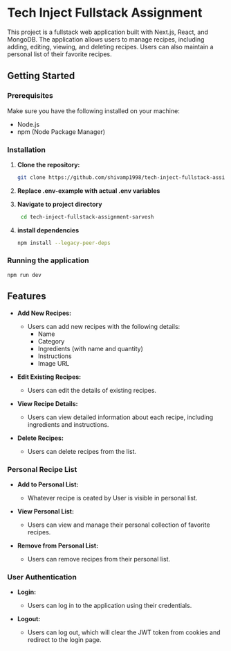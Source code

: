 # Tech Inject Fullstack Assignment

This project is a fullstack web application built with Next.js, React, and MongoDB. The application allows users to manage recipes, including adding, editing, viewing, and deleting recipes. Users can also maintain a personal list of their favorite recipes.

## Getting Started

### Prerequisites

Make sure you have the following installed on your machine:

- Node.js
- npm (Node Package Manager)

### Installation

1. **Clone the repository:**

   ```bash
   git clone https://github.com/shivamp1998/tech-inject-fullstack-assignment-sarvesh

2. **Replace .env-example with actual .env variables**
3. **Navigate to project directory**
   ```bash
    cd tech-inject-fullstack-assignment-sarvesh
4. **install dependencies**
    ```bash
    npm install --legacy-peer-deps

### Running the application
    npm run dev

## Features
- **Add New Recipes:**
  - Users can add new recipes with the following details:
    - Name
    - Category
    - Ingredients (with name and quantity)
    - Instructions
    - Image URL

- **Edit Existing Recipes:**
  - Users can edit the details of existing recipes.

- **View Recipe Details:**
  - Users can view detailed information about each recipe, including ingredients and instructions.

- **Delete Recipes:**
  - Users can delete recipes from the list.

### Personal Recipe List

- **Add to Personal List:**
  - Whatever recipe is ceated by User is visible in personal list.

- **View Personal List:**
  - Users can view and manage their personal collection of favorite recipes.

- **Remove from Personal List:**
  - Users can remove recipes from their personal list.

### User Authentication

- **Login:**
  - Users can log in to the application using their credentials.

- **Logout:**
  - Users can log out, which will clear the JWT token from cookies and redirect to the login page.

